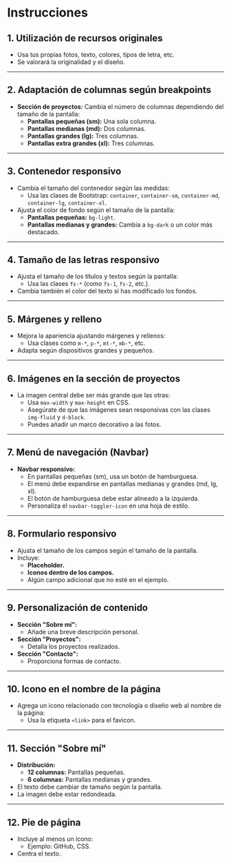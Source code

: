# Instrucciones

## 1. Utilización de recursos originales
- Usa tus propias fotos, texto, colores, tipos de letra, etc.
- Se valorará la originalidad y el diseño.

---

## 2. Adaptación de columnas según breakpoints
- **Sección de proyectos:** Cambia el número de columnas dependiendo del tamaño de la pantalla:
  - **Pantallas pequeñas (sm):** Una sola columna.
  - **Pantallas medianas (md):** Dos columnas.
  - **Pantallas grandes (lg):** Tres columnas.
  - **Pantallas extra grandes (xl):** Tres columnas.

---

## 3. Contenedor responsivo
- Cambia el tamaño del contenedor según las medidas:
  - Usa las clases de Bootstrap: `container`, `container-sm`, `container-md`, `container-lg`, `container-xl`.
- Ajusta el color de fondo según el tamaño de la pantalla:
  - **Pantallas pequeñas:** `bg-light`.
  - **Pantallas medianas y grandes:** Cambia a `bg-dark` o un color más destacado.

---

## 4. Tamaño de las letras responsivo
- Ajusta el tamaño de los títulos y textos según la pantalla:
  - Usa las clases `fs-*` (como `fs-1`, `fs-2`, etc.).
- Cambia también el color del texto si has modificado los fondos.

---

## 5. Márgenes y relleno
- Mejora la apariencia ajustando márgenes y rellenos:
  - Usa clases como `m-*`, `p-*`, `mt-*`, `mb-*`, etc.
- Adapta según dispositivos grandes y pequeños.

---

## 6. Imágenes en la sección de proyectos
- La imagen central debe ser más grande que las otras:
  - Usa `max-width` y `max-height` en CSS.
  - Asegúrate de que las imágenes sean responsivas con las clases `img-fluid` y `d-block`.
  - Puedes añadir un marco decorativo a las fotos.

---

## 7. Menú de navegación (Navbar)
- **Navbar responsivo:**
  - En pantallas pequeñas (sm), usa un botón de hamburguesa.
  - El menú debe expandirse en pantallas medianas y grandes (md, lg, xl).
  - El botón de hamburguesa debe estar alineado a la izquierda.
  - Personaliza el `navbar-toggler-icon` en una hoja de estilo.

---

## 8. Formulario responsivo
- Ajusta el tamaño de los campos según el tamaño de la pantalla.
- Incluye:
  - **Placeholder.**
  - **Iconos dentro de los campos.**
  - Algún campo adicional que no esté en el ejemplo.

---

## 9. Personalización de contenido
- **Sección "Sobre mí":**
  - Añade una breve descripción personal.
- **Sección "Proyectos":**
  - Detalla los proyectos realizados.
- **Sección "Contacto":**
  - Proporciona formas de contacto.

---

## 10. Icono en el nombre de la página
- Agrega un ícono relacionado con tecnología o diseño web al nombre de la página:
  - Usa la etiqueta `<link>` para el favicon.

---

## 11. Sección "Sobre mí"
- **Distribución:**
  - **12 columnas:** Pantallas pequeñas.
  - **6 columnas:** Pantallas medianas y grandes.
- El texto debe cambiar de tamaño según la pantalla.
- La imagen debe estar redondeada.

---

## 12. Pie de página
- Incluye al menos un ícono:
  - Ejemplo: GitHub, CSS.
- Centra el texto.
